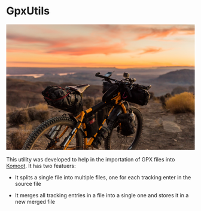 # GpxUtils

![Splash](splash.png)

This utility was developed to help in the importation of GPX files into [Komoot](https://www.komoot.com).  It has two featuers:

* It splits a single file into multiple files, one for each tracking enter in the source file

* It merges all tracking entries in a file into a single one and stores it in a new merged file

